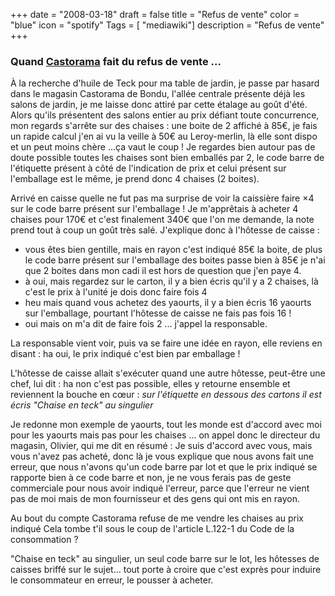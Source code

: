 +++
date = "2008-03-18"
draft = false
title = "Refus de vente"
color = "blue"
icon = "spotify"
Tags = [ "mediawiki"]
description = "Refus de vente"
+++

### Quand [Castorama](http://www.castorama.fr) fait du refus de vente ...

À la recherche d'huile de Teck pour ma table de jardin, je passe par
hasard dans le magasin Castorama de Bondu, l'allée centrale présente
déjà les salons de jardin, je me laisse donc attiré par cette étalage au
goût d'été. Alors qu'ils présentent des salons entier au prix défiant
toute concurrence, mon regards s'arrête sur des chaises : une boite de 2
affiché à 85€, je fais un rapide calcul j'en ai vu la veille à 50€ au
Leroy-merlin, là elle sont dispo et un peut moins chère ...ça vaut le
coup ! Je regardes bien autour pas de doute possible toutes les chaises
sont bien emballés par 2, le code barre de l'étiquette présent à côté de
l'indication de prix et celui présent sur l'emballage est le même, je
prend donc 4 chaises (2 boites).

Arrivé en caisse quelle ne fut pas ma surprise de voir la caissière
faire ×4 sur le code barre présent sur l'emballage ! Je m'apprêtais à
acheter 4 chaises pour 170€ et c'est finalement 340€ que l'on me
demande, la note prend tout à coup un goût très salé. J'explique donc à
l'hôtesse de caisse :

-   vous êtes bien gentille, mais en rayon c'est indiqué 85€ la boite,
    de plus le code barre présent sur l'emballage des boites passe bien
    à 85€ je n'ai que 2 boites dans mon cadi il est hors de question que
    j'en paye 4.
-   à oui, mais regardez sur le carton, il y a bien écris qu'il y a 2
    chaises, là c'est le prix à l'unité je dois donc faire fois 4
-   heu mais quand vous achetez des yaourts, il y a bien écris 16
    yaourts sur l'emballage, pourtant l'hôtesse de caisse ne fais pas
    fois 16 !
-   oui mais on m'a dit de faire fois 2 ... j'appel la responsable.

La responsable vient voir, puis va se faire une idée en rayon, elle
reviens en disant : ha oui, le prix indiqué c'est bien par emballage !

L'hôtesse de caisse allait s'exécuter quand une autre hôtesse, peut-être
une chef, lui dit : ha non c'est pas possible, elles y retourne ensemble
et reviennent la bouche en cœur : *sur l'étiquette en dessous des
cartons il est écris "Chaise en teck" au singulier*

Je redonne mon exemple de yaourts, tout les monde est d'accord avec moi
pour les yaourts mais pas pour les chaises ... on appel donc le
directeur du magasin, Olivier, qui me dit en résumé : Je suis d'accord
avec vous, mais vous n'avez pas acheté, donc là je vous explique que
nous avons fait une erreur, que nous n'avons qu'un code barre par lot et
que le prix indiqué se rapporte bien à ce code barre et non, je ne vous
ferais pas de geste commerciale pour nous avoir indiqué l'erreur, parce
que l'erreur ne vient pas de moi mais de mon fournisseur et des gens qui
ont mis en rayon.

Au bout du compte Castorama refuse de me vendre les chaises au prix
indiqué Cela tombe t'il sous le coup de l'article L.122-1 du Code de la
consommation ?

"Chaise en teck" au singulier, un seul code barre sur le lot, les
hôtesses de caisses briffé sur le sujet... tout porte à croire que c'est
exprès pour induire le consommateur en erreur, le pousser à acheter.
